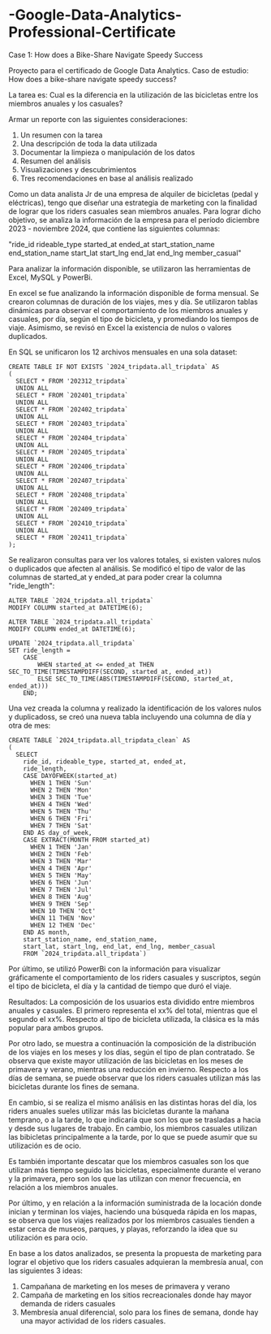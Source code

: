 # -Google-Data-Analytics-Professional-Certificate
Case 1: How does a Bike-Share Navigate Speedy Success

Proyecto para el certificado de Google Data Analytics. Caso de estudio: How does a bike-share navigate speedy success?

La tarea es: 
Cual es la diferencia en la utilización de las bicicletas entre los miembros anuales y los casuales?

Armar un reporte con las siguientes consideraciones:
1. Un resumen con la tarea
2. Una descripción de toda la data utilizada
3. Documentar la limpieza o manipulación de los datos
4. Resumen del análisis
5. Visualizaciones y descubrimientos
6. Tres recomendaciones en base al análisis realizado

Como un data analista Jr de una empresa de alquiler de bicicletas (pedal y eléctricas), tengo que diseñar una estrategia de marketing con la finalidad de lograr que los riders casuales sean miembros anuales.
Para lograr dicho objetivo, se analiza la información de la empresa para el período diciembre 2023 - noviembre 2024, que contiene las siguientes columnas:

"ride_id
rideable_type
started_at
ended_at
start_station_name
end_station_name
start_lat
start_lng
end_lat
end_lng
member_casual"

Para analizar la información disponible, se utilizaron las herramientas de Excel, MySQL y PowerBi. 

En excel se fue analizando la información disponible de forma mensual. Se crearon columnas de duración de los viajes, mes y día. Se utilizaron tablas dinámicas para observar el comportamiento de los miembros anuales y casuales, por día, según el tipo de bicicleta, y promediando los tiempos de viaje. Asimismo, se revisó en Excel la existencia de nulos o valores duplicados.

En SQL se unificaron los 12 archivos mensuales en una sola dataset:

```
CREATE TABLE IF NOT EXISTS `2024_tripdata.all_tripdata` AS 
(
  SELECT * FROM '202312_tripdata`
  UNION ALL
  SELECT * FROM `202401_tripdata`
  UNION ALL
  SELECT * FROM `202402_tripdata`
  UNION ALL
  SELECT * FROM `202403_tripdata`
  UNION ALL
  SELECT * FROM `202404_tripdata`
  UNION ALL
  SELECT * FROM `202405_tripdata`
  UNION ALL
  SELECT * FROM `202406_tripdata`
  UNION ALL
  SELECT * FROM `202407_tripdata`
  UNION ALL
  SELECT * FROM `202408_tripdata`
  UNION ALL
  SELECT * FROM `202409_tripdata`
  UNION ALL
  SELECT * FROM `202410_tripdata`
  UNION ALL
  SELECT * FROM `202411_tripdata`
);
```


Se realizaron consultas para ver los valores totales, si existen valores nulos o duplicados que afecten al análisis. Se modificó el tipo de valor de las columnas de started_at y ended_at para poder crear la columna "ride_length":

```
ALTER TABLE `2024_tripdata.all_tripdata`
MODIFY COLUMN started_at DATETIME(6);
```

```
ALTER TABLE `2024_tripdata.all_tripdata`
MODIFY COLUMN ended_at DATETIME(6);
```

```
UPDATE `2024_tripdata.all_tripdata` 
SET ride_length =
    CASE
        WHEN started_at <= ended_at THEN SEC_TO_TIME(TIMESTAMPDIFF(SECOND, started_at, ended_at))
        ELSE SEC_TO_TIME(ABS(TIMESTAMPDIFF(SECOND, started_at, ended_at)))
    END;
```

Una vez creada la columna y realizado la identificación de los valores nulos y duplicadoss, se creó una nueva tabla incluyendo una columna de día y otra de mes:

```
CREATE TABLE `2024_tripdata.all_tripdata_clean` AS 
(
  SELECT 
    ride_id, rideable_type, started_at, ended_at, 
    ride_length,
    CASE DAYOFWEEK(started_at)
      WHEN 1 THEN 'Sun'
      WHEN 2 THEN 'Mon'
      WHEN 3 THEN 'Tue'
      WHEN 4 THEN 'Wed'
      WHEN 5 THEN 'Thu'
      WHEN 6 THEN 'Fri'
      WHEN 7 THEN 'Sat'    
    END AS day_of_week,
    CASE EXTRACT(MONTH FROM started_at)
      WHEN 1 THEN 'Jan'
      WHEN 2 THEN 'Feb'
      WHEN 3 THEN 'Mar'
      WHEN 4 THEN 'Apr'
      WHEN 5 THEN 'May'
      WHEN 6 THEN 'Jun'
      WHEN 7 THEN 'Jul'
      WHEN 8 THEN 'Aug'
      WHEN 9 THEN 'Sep'
      WHEN 10 THEN 'Oct'
      WHEN 11 THEN 'Nov'
      WHEN 12 THEN 'Dec'
    END AS month,
    start_station_name, end_station_name, 
    start_lat, start_lng, end_lat, end_lng, member_casual
    FROM `2024_tripdata.all_tripdata`)
```

Por último, se utilizó PowerBi con la información para visualizar gráficamente el comportamiento de los riders casuales y suscriptos, según el tipo de bicicleta, el día y la cantidad de tiempo que duró el viaje.

Resultados:
La composición de los usuarios esta dividido entre miembros anuales y casuales. El primero representa el xx% del total, mientras que el segundo el xx%. Respecto al tipo de bicicleta utilizada, la clásica es la más popular para ambos grupos.

Por otro lado, se muestra a continuación la composición de la distribución de los viajes en los meses y los días, según el tipo de plan contratado. Se observa que existe mayor utilización de las bicicletas en los meses de primavera y verano, mientras una reducción en invierno. Respecto a los días de semana, se puede observar que los riders casuales utilizan más las bicicletas durante los fines de semana.

En cambio, si se realiza el mismo análisis en las distintas horas del día, los riders anuales sueles utilizar más las bicicletas durante la mañana temprano, o a la tarde, lo que indicaría que son los que se trasladas a hacia y desde sus lugares de trabajo. En cambio, los miembros casuales utilizan las bibicletas principalmente a la tarde, por lo que se puede asumir que su utilización es de ocio.

Es también importante descatar que los miembros casuales son los que utilizan más tiempo seguido las bicicletas, especialmente durante el verano y la primavera, pero son los que las utilizan con menor frecuencia, en relación a los miembros anuales.

Por último, y en relación a la información suministrada de la locación donde inician y terminan los viajes, haciendo una búsqueda rápida en los mapas, se observa que los viajes realizados por los miembros casuales tienden a estar cerca de museos, parques, y playas, reforzando la idea que su utilización es para ocio.

En base a los datos analizados, se presenta la propuesta de marketing para lograr el objetivo que los riders casuales adquieran la membresía anual, con las siguientes 3 ideas:
1) Campañana de marketing en los meses de primavera y verano
2) Campaña de marketing en los sitios recreacionales donde hay mayor demanda de riders casuales
3) Membresía anual diferencial, solo para los fines de semana, donde hay una mayor actividad de los riders casuales.
